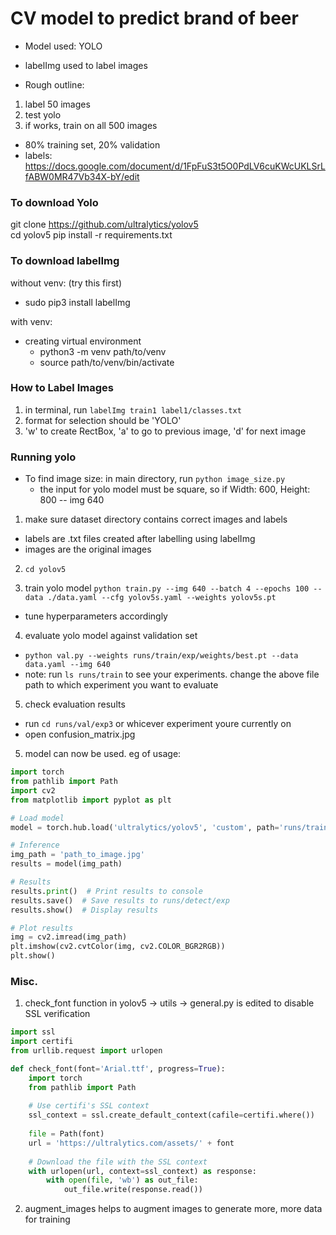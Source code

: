 # CV model to predict brand of beer 
- Model used: YOLO
- labelImg used to label images

- Rough outline:
1. label 50 images
2. test yolo
3. if works, train on all 500 images

- 80% training set, 20% validation
- labels: https://docs.google.com/document/d/1FpFuS3t5O0PdLV6cuKWcUKLSrLfABW0MR47Vb34X-bY/edit

### To download Yolo
git clone https://github.com/ultralytics/yolov5  
cd yolov5
pip install -r requirements.txt  

### To download labelImg
without venv: (try this first)
- sudo pip3 install labelImg

with venv:

- creating virtual environment
    - python3 -m venv path/to/venv
    - source path/to/venv/bin/activate

### How to Label Images
1. in terminal, run `labelImg train1 label1/classes.txt`
2. format for selection should be 'YOLO'
3. 'w' to create RectBox, 'a' to go to previous image, 'd' for next image


### Running yolo

- To find image size: in main directory, run `python image_size.py`
    - the input for yolo model must be square, so if 
        Width: 600, Height: 800
      -- img 640

1. make sure dataset directory contains correct images and labels
- labels are .txt files created after labelling using labelImg
- images are the original images

2. `cd yolov5`

3. train yolo model
`python train.py --img 640 --batch 4 --epochs 100 --data ./data.yaml --cfg yolov5s.yaml --weights yolov5s.pt`
- tune hyperparameters accordingly

4. evaluate yolo model against validation set
- `python val.py --weights runs/train/exp/weights/best.pt --data data.yaml --img 640`
- note: run `ls runs/train` to see your experiments. change the above file path to which experiment you want to evaluate

5. check evaluation results
- run `cd runs/val/exp3` or whicever experiment youre currently on
- open confusion_matrix.jpg

5. model can now be used. eg of usage:
```python
import torch
from pathlib import Path
import cv2
from matplotlib import pyplot as plt

# Load model
model = torch.hub.load('ultralytics/yolov5', 'custom', path='runs/train/exp/weights/best.pt')

# Inference
img_path = 'path_to_image.jpg'
results = model(img_path)

# Results
results.print()  # Print results to console
results.save()  # Save results to runs/detect/exp
results.show()  # Display results

# Plot results
img = cv2.imread(img_path)
plt.imshow(cv2.cvtColor(img, cv2.COLOR_BGR2RGB))
plt.show()
```

### Misc.
1. check_font function in yolov5 -> utils -> general.py is edited to disable SSL verification
```python
import ssl
import certifi
from urllib.request import urlopen

def check_font(font='Arial.ttf', progress=True):
    import torch
    from pathlib import Path
    
    # Use certifi's SSL context
    ssl_context = ssl.create_default_context(cafile=certifi.where())
    
    file = Path(font)
    url = 'https://ultralytics.com/assets/' + font
    
    # Download the file with the SSL context
    with urlopen(url, context=ssl_context) as response:
        with open(file, 'wb') as out_file:
            out_file.write(response.read())
```

2. augment_images helps to augment images to generate more, more data for training